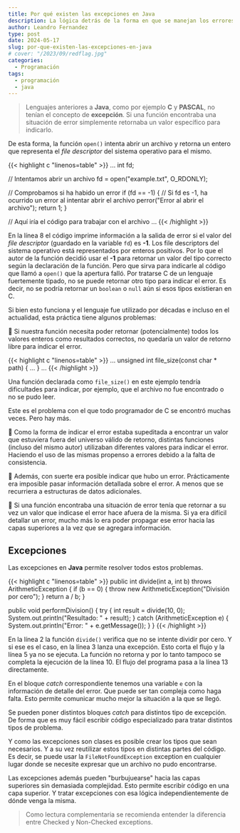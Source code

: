 ```yaml
---
title: Por qué existen las excepciones en Java
description: La lógica detrás de la forma en que se manejan los errores en Java
author: Leandro Fernandez
type: post
date: 2024-05-17
slug: por-que-existen-las-excepciones-en-java
# cover: "/2023/09/redflag.jpg"
categories:
  - Programación
tags:
  - programación
  - java
---
```


> Lenguajes anteriores a **Java**, como por ejemplo **C** y **PASCAL**, no tenían el concepto de __excepción__. Si una función encontraba una situación de error simplemente retornaba un valor específico para indicarlo.

De esta forma, la función `open()` intenta abrir un archivo y retorna un entero que representa el _file descriptor_ del sistema operativo para el mismo.

{{< highlight c "linenos=table" >}}
  ...
  int fd;

  // Intentamos abrir un archivo
  fd = open("example.txt", O_RDONLY);
  
  // Comprobamos si ha habido un error
  if (fd == -1) {
      // Si fd es -1, ha ocurrido un error al intentar abrir el archivo
      perror("Error al abrir el archivo");
      return 1;
  }

  // Aquí iría el código para trabajar con el archivo
  ...
{{< /highlight >}}

En la línea 8 el código imprime información a la salida de error si el valor del _file descriptor_ (guardado en la variable `fd`) es **-1**. Los file descriptors del sistema operativo está representados por enteros positivos. Por lo que el autor de la función decidió usar el **-1** para retornar un valor del tipo correcto según la declaración de la función. Pero que sirva para indicarle al código que llamó a `open()` que la apertura falló. Por tratarse C de un lenguaje fuertemente tipado, no se puede retornar otro tipo para indicar el error. Es decir, no se podría retornar un `boolean` o `null` aún si esos tipos existieran en C. 

Si bien esto funciona y el lenguaje fue utilizado por décadas e incluso en el actualidad, esta práctica tiene algunos problemas:

🚩 Si nuestra función necesita poder retornar (potencialmente) todos los valores enteros como resultados correctos, no quedaría un valor de retorno libre para indicar el error.

{{< highlight c "linenos=table" >}}
  ...
  unsigned int file_size(const char * path) {
    ...
  }
  ...
{{< /highlight >}}

Una función declarada como `file_size()` en este ejemplo tendría dificultades para indicar, por ejemplo, que el archivo no fue encontrado o no se pudo leer.

Este es el problema con el que todo programador de C se encontró muchas veces. Pero hay más.

🚩 Como la forma de indicar el error estaba supeditada a encontrar un valor que estuviera fuera del universo válido de retorno, distintas funciones (incluso del mismo autor) utilizaban diferentes valores para indicar el error. Haciendo el uso de las mismas propenso a errores debido a la falta de consistencia. 

🚩 Además, con suerte era posible indicar que hubo un error. Prácticamente era imposible pasar información detallada sobre el error. A menos que se recurriera a estructuras de datos adicionales.

🚩 Si una función encontraba una situación de error tenía que retornar a su vez un valor que indicase el error hace afuera de la misma. Si ya era difícil detallar un error, mucho más lo era poder propagar ese error hacia las capas superiores a la vez que se agregara información.

## Excepciones

Las excepciones en **Java** permite resolver todos estos problemas.

{{< highlight c "linenos=table" >}}
public int divide(int a, int b) throws ArithmeticException {
    if (b == 0) {
        throw new ArithmeticException("División por cero");
    }
    return a / b;
}

public void performDivision() {
    try {
        int result = divide(10, 0);
        System.out.println("Resultado: " + result);
    } catch (ArithmeticException e) {
        System.out.println("Error: " + e.getMessage());
    }
}
{{< /highlight >}}

En la línea 2 la función `divide()` verifica que no se intente dividir por cero. Y si ese es el caso, en la línea 3 lanza una excepción. Esto corta el flujo y la línea 5 ya no se ejecuta. La función no retorna y por lo tanto tampoco se completa la ejecución de la línea 10. El flujo del programa pasa a la línea 13 directamente.

En el bloque _catch_ correspondiente tenemos una variable `e` con la información de detalle del error. Que puede ser tan compleja como haga falta. Esto permite comunicar mucho mejor la situación a la que se llegó.

Se pueden poner distintos bloques _catch_ para distintos tipo de excepción. De forma que es muy fácil escribir código especializado para tratar distintos tipos de problema.

Y como las excepciones son clases es posible crear los tipos que sean necesarios. Y a su vez reutilizar estos tipos en distintas partes del código. Es decir, se puede usar la `FileNotFoundException` exception en cualquier lugar donde se necesite expresar que un archivo no pudo encontrarse.

Las excepciones además pueden "burbujuearse" hacia las capas superiores sin demasiada complejidad. Esto permite escribir código en una capa superior. Y tratar excepciones con esa lógica independientemente de dónde venga la misma.

> Como lectura complementaria se recomienda entender la diferencia entre Checked y Non-Checked exceptions.


